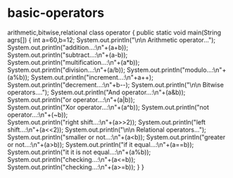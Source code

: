 # basic-operators
arithmetic,bitwise,relational
class operator
{
public static void main(String agrs[])
{
int a=60,b=12;
System.out.println("\n\n Arithmetic operator...");
System.out.println("addition...:\n"+(a+b));	
System.out.println("subtract...:\n"+(a-b));	
System.out.println("multification...:\n"+(a*b));	
System.out.println("division...:\n"+(a/b));	
System.out.println("modulo...:\n"+(a%b));
System.out.println("increment...:\n"+a++);
System.out.println("decrement...:\n"+b--);
System.out.println("\n\n Bitwise operators....");
System.out.println("And operator...:\n"+(a&b));
System.out.println("or operator...:\n"+(a|b));	
System.out.println("Xor operator...:\n"+(a^b));
System.out.println("not operator...:\n"+(~b));	
System.out.println("right shift...:\n"+(a>>2));	
System.out.println("left shift...:\n"+(a<<2));
System.out.println("\n\n Relational operators...");
System.out.println("smaller or not...:\n"+(a<b));
System.out.println("greater or not...:\n"+(a>b));
System.out.println("if it equal...:\n"+(a==b));
System.out.println("it it is not equal...:\n"+(a%b));
System.out.println("checking...:\n"+(a<=b));
System.out.println("checking...:\n"+(a>=b));
}
}	

